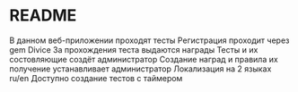 # README

В данном веб-приложении проходят тесты 
Регистрация проходит через gem Divice 
За прохождения теста выдаются награды 
Тесты и их состовляющие создёт администратор 
Создание наград и правила их получение устанавливает администратор
Локализация на 2 языках ru/en
Доступно создание тестов с таймером
